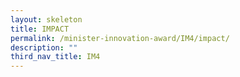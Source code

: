```yaml
---
layout: skeleton
title: IMPACT​
permalink: /minister-innovation-award/IM4/impact/
description: ""
third_nav_title: IM4
---
```

